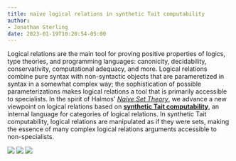 ```yaml
---
title: naïve logical relations in synthetic Tait computability
author:
- Jonathan Sterling
date: 2023-01-19T10:20:54-05:00
---
```


Logical relations are the main tool for proving positive properties of logics, type theories, and programming languages: canonicity, decidability, conservativity, computational adequacy, and more. Logical relations combine pure syntax with non-syntactic objects that are parameretized in syntax in a somewhat complex way; the sophistication of possible parameterizations makes logical relations a tool that is primarily accessible to specialists. In the spirit of Halmos' [*Naïve Set Theory*](halmos-1974), we advance a new viewpoint on logical relations based on [**synthetic Tait computability**](sterling-2021-thesis), an internal language for categories of logical relations. In synthetic Tait computability, logical relations are manipulated as if they were sets, making the essence of many complex logical relations arguments accessible to non-specialists.

![](jms-000I)
![](jms-000K)
![](jms-000O)
